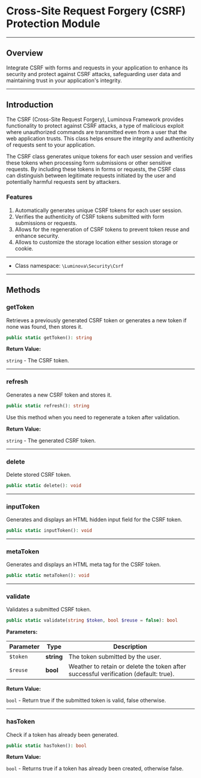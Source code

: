 # Cross-Site Request Forgery (CSRF) Protection Module

***

## Overview

Integrate CSRF with forms and requests in your application to enhance its security and protect against CSRF attacks, safeguarding user data and maintaining trust in your application's integrity.

***

## Introduction

The CSRF (Cross-Site Request Forgery), Luminova Framework provides functionality to protect against CSRF attacks, a type of malicious exploit where unauthorized commands are transmitted even from a user that the web application trusts. This class helps ensure the integrity and authenticity of requests sent to your application.

The CSRF class generates unique tokens for each user session and verifies these tokens when processing form submissions or other sensitive requests. By including these tokens in forms or requests, the CSRF class can distinguish between legitimate requests initiated by the user and potentially harmful requests sent by attackers.

### Features

1. Automatically generates unique CSRF tokens for each user session.
2. Verifies the authenticity of CSRF tokens submitted with form submissions or requests.
3. Allows for the regeneration of CSRF tokens to prevent token reuse and enhance security.
4. Allows to customize the storage location either session storage or cookie.

***

* Class namespace: `\Luminova\Security\Csrf`

***

## Methods

### getToken

Retrieves a previously generated CSRF token or generates a new token if none was found, then stores it.

```php
public static getToken(): string
```

**Return Value:**

`string` - The CSRF token.

***

### refresh

Generates a new CSRF token and stores it.

```php
public static refresh(): string
```

Use this method when you need to regenerate a token after validation.

**Return Value:**

`string` - The generated CSRF token.

***

### delete

Delete stored CSRF token.

```php
public static delete(): void
```

***

### inputToken

Generates and displays an HTML hidden input field for the CSRF token.

```php
public static inputToken(): void
```

***

### metaToken

Generates and displays an HTML meta tag for the CSRF token.

```php
public static metaToken(): void
```

***

### validate

Validates a submitted CSRF token.

```php
public static validate(string $token, bool $reuse = false): bool
```

**Parameters:**

| Parameter | Type | Description |
|-----------|------|-------------|
| `$token` | **string** | The token submitted by the user. |
| `$reuse` | **bool** | Weather to retain or delete the token after successful verification (default: true). |

**Return Value:**

`bool` - Return true if the submitted token is valid, false otherwise.

***

### hasToken

Check if a token has already been generated.

```php
public static hasToken(): bool
```

**Return Value:**

`bool` - Returns true if a token has already been created, otherwise false.